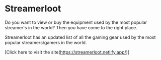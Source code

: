 # Streamerloot
 Do you want to view or buy the equipment used by the most popular streamer's in the world? Then you have come to the right place.

Streamerloot has an updated list of all the gaming gear used by the most popular streamers/gamers in the world.

[Click here to visit the site(https://streamerloot.netlify.app/)]



